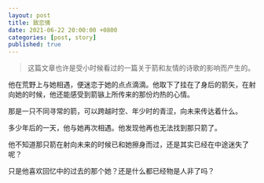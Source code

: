 ```yaml
---
layout: post
title: 致恋情
date: 2021-06-22 20:00:00 +0800
categories: [post, story]
published: true
---
```


> 这篇文章也许是受小时候看过的一篇关于箭和友情的诗歌的影响而产生的。

他在荒野上与她相遇，便迷恋于她的点点滴滴。他取下了挂在了身后的箭矢，在射向她的时候，他还能感受到箭镞上所传来的那份灼热的心情。

那是一只不同寻常的箭，可以跨越时空、年少时的青涩，向未来传达着什么。

多少年后的一天，他与她再次相遇。他发现他再也无法找到那只箭了。

他不知道那只箭在射向未来的时候已和她擦身而过，还是其实已经在中途迷失了呢？

只是他喜欢回忆中的过去的那个她？还是什么都已经物是人非了吗？
